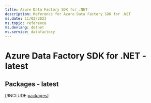 ```yaml
---
title: Azure Data Factory SDK for .NET
description: Reference for Azure Data Factory SDK for .NET
ms.date: 11/03/2023
ms.topic: reference
ms.devlang: dotnet
ms.service: datafactory
---
```

# Azure Data Factory SDK for .NET - latest
## Packages - latest
[!INCLUDE [packages](data-factory-index.md)]